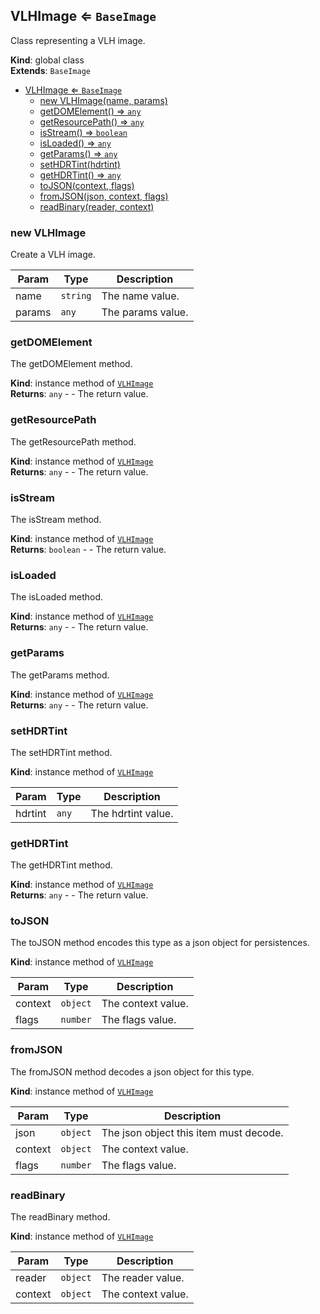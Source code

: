 <a name="VLHImage"></a>

## VLHImage ⇐ <code>BaseImage</code>
Class representing a VLH image.

**Kind**: global class  
**Extends**: <code>BaseImage</code>  

* [VLHImage ⇐ <code>BaseImage</code>](#VLHImage)
    * [new VLHImage(name, params)](#new-VLHImage)
    * [getDOMElement() ⇒ <code>any</code>](#getDOMElement)
    * [getResourcePath() ⇒ <code>any</code>](#getResourcePath)
    * [isStream() ⇒ <code>boolean</code>](#isStream)
    * [isLoaded() ⇒ <code>any</code>](#isLoaded)
    * [getParams() ⇒ <code>any</code>](#getParams)
    * [setHDRTint(hdrtint)](#setHDRTint)
    * [getHDRTint() ⇒ <code>any</code>](#getHDRTint)
    * [toJSON(context, flags)](#toJSON)
    * [fromJSON(json, context, flags)](#fromJSON)
    * [readBinary(reader, context)](#readBinary)

<a name="new_VLHImage_new"></a>

### new VLHImage
Create a VLH image.


| Param | Type | Description |
| --- | --- | --- |
| name | <code>string</code> | The name value. |
| params | <code>any</code> | The params value. |

<a name="VLHImage+getDOMElement"></a>

### getDOMElement
The getDOMElement method.

**Kind**: instance method of [<code>VLHImage</code>](#VLHImage)  
**Returns**: <code>any</code> - - The return value.  
<a name="VLHImage+getResourcePath"></a>

### getResourcePath
The getResourcePath method.

**Kind**: instance method of [<code>VLHImage</code>](#VLHImage)  
**Returns**: <code>any</code> - - The return value.  
<a name="VLHImage+isStream"></a>

### isStream
The isStream method.

**Kind**: instance method of [<code>VLHImage</code>](#VLHImage)  
**Returns**: <code>boolean</code> - - The return value.  
<a name="VLHImage+isLoaded"></a>

### isLoaded
The isLoaded method.

**Kind**: instance method of [<code>VLHImage</code>](#VLHImage)  
**Returns**: <code>any</code> - - The return value.  
<a name="VLHImage+getParams"></a>

### getParams
The getParams method.

**Kind**: instance method of [<code>VLHImage</code>](#VLHImage)  
**Returns**: <code>any</code> - - The return value.  
<a name="VLHImage+setHDRTint"></a>

### setHDRTint
The setHDRTint method.

**Kind**: instance method of [<code>VLHImage</code>](#VLHImage)  

| Param | Type | Description |
| --- | --- | --- |
| hdrtint | <code>any</code> | The hdrtint value. |

<a name="VLHImage+getHDRTint"></a>

### getHDRTint
The getHDRTint method.

**Kind**: instance method of [<code>VLHImage</code>](#VLHImage)  
**Returns**: <code>any</code> - - The return value.  
<a name="VLHImage+toJSON"></a>

### toJSON
The toJSON method encodes this type as a json object for persistences.

**Kind**: instance method of [<code>VLHImage</code>](#VLHImage)  

| Param | Type | Description |
| --- | --- | --- |
| context | <code>object</code> | The context value. |
| flags | <code>number</code> | The flags value. |

<a name="VLHImage+fromJSON"></a>

### fromJSON
The fromJSON method decodes a json object for this type.

**Kind**: instance method of [<code>VLHImage</code>](#VLHImage)  

| Param | Type | Description |
| --- | --- | --- |
| json | <code>object</code> | The json object this item must decode. |
| context | <code>object</code> | The context value. |
| flags | <code>number</code> | The flags value. |

<a name="VLHImage+readBinary"></a>

### readBinary
The readBinary method.

**Kind**: instance method of [<code>VLHImage</code>](#VLHImage)  

| Param | Type | Description |
| --- | --- | --- |
| reader | <code>object</code> | The reader value. |
| context | <code>object</code> | The context value. |

